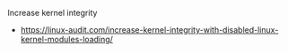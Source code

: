 Increase kernel integrity 
* https://linux-audit.com/increase-kernel-integrity-with-disabled-linux-kernel-modules-loading/
